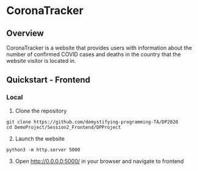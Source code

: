 # CoronaTracker

## Overview
CoronaTracker is a website that provides users with information about the number of confirmed COVID cases and deaths in the country that the website visitor is located in. 

## Quickstart - Frontend

### Local

1. Clone the repository

```
git clone https://github.com/demystifying-programming-TA/DP2020
cd DemoProject/Session2_Frontend/DPProject
```

2. Launch the website
```
python3 -m http.server 5000

```

3. Open http://0.0.0.0:5000/ in your browser and navigate to frontend